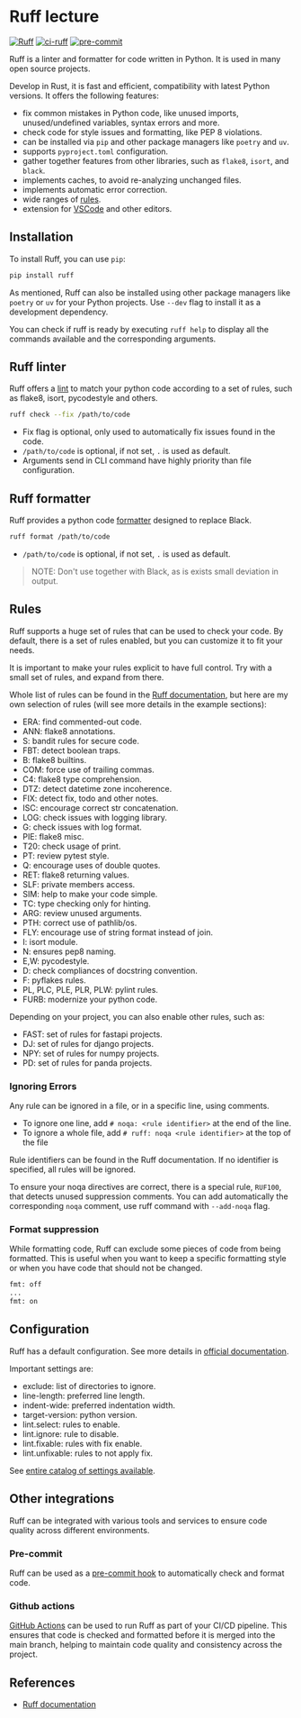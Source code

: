 # Ruff lecture

[![Ruff](https://img.shields.io/endpoint?url=https://raw.githubusercontent.com/astral-sh/ruff/main/assets/badge/v2.json)](https://github.com/astral-sh/ruff)
[![ci-ruff](https://github.com/McLargo/ruff-lecture/actions/workflows/ci-ruff.yml/badge.svg?branch=master)](https://github.com/McLargo/ruff-lecture/actions/workflows/ci-ruff.yml)
[![pre-commit](https://img.shields.io/badge/pre--commit-enabled-brightgreen?logo=pre-commit)](https://github.com/pre-commit/pre-commit)


Ruff is a linter and formatter for code written in Python. It is used in many
open source projects.

Develop in Rust, it is fast and efficient, compatibility with latest Python
versions. It offers the following features:

- fix common mistakes in Python code, like unused imports, unused/undefined
  variables, syntax errors and more.
- check code for style issues and formatting, like PEP 8 violations.
- can be installed via `pip` and other package managers like `poetry` and `uv`.
- supports `pyproject.toml` configuration.
- gather together features from other libraries, such as `flake8`, `isort`, and
  `black`.
- implements caches, to avoid re-analyzing unchanged files.
- implements automatic error correction.
- wide ranges of [rules](#rules).
- extension for
  [VSCode](https://marketplace.visualstudio.com/items?itemName=charliermarsh.ruff)
  and other editors.

## Installation

To install Ruff, you can use `pip`:

```bash
pip install ruff
```

As mentioned, Ruff can also be installed using other package managers like
`poetry` or `uv` for your Python projects. Use `--dev` flag to install it as a
development dependency.

You can check if ruff is ready by executing `ruff help` to display all the
commands available and the corresponding arguments.

## Ruff linter

Ruff offers a [lint]((https://docs.astral.sh/ruff/linter/#the-ruff-linter)) to
match your python code according to a set of rules, such as flake8, isort,
pycodestyle and others.

```bash
ruff check --fix /path/to/code
```

- Fix flag is optional, only used to automatically fix issues found in the code.
- `/path/to/code` is optional, if not set, `.` is used as default.
- Arguments send in CLI command have highly priority than file configuration.

## Ruff formatter

Ruff provides a python code [formatter](https://docs.astral.sh/ruff/formatter/)
designed to replace Black.

```bash
ruff format /path/to/code
```

- `/path/to/code` is optional, if not set, `.` is used as default.

> NOTE: Don't use together with Black, as is exists small deviation in output.

## Rules

Ruff supports a huge set of rules that can be used to check your code. By
default, there is a set of rules enabled, but you can customize it to fit your
needs.

It is important to make your rules explicit to have full control. Try with a
small set of rules, and expand from there.

Whole list of rules can be found in the
[Ruff documentation](https://docs.astral.sh/ruff/rules/), but here are my own
selection of rules (will see more details in the example sections):

- ERA: find commented-out code.
- ANN: flake8 annotations.
- S: bandit rules for secure code.
- FBT: detect boolean traps.
- B: flake8 builtins.
- COM: force use of trailing commas.
- C4: flake8 type comprehension.
- DTZ: detect datetime zone incoherence.
- FIX: detect fix, todo and other notes.
- ISC: encourage correct str concatenation.
- LOG: check issues with logging library.
- G: check issues with log format.
- PIE: flake8 misc.
- T20: check usage of print.
- PT: review pytest style.
- Q: encourage uses of double quotes.
- RET: flake8 returning values.
- SLF: private members access.
- SIM: help to make your code simple.
- TC: type checking only for hinting.
- ARG: review unused arguments.
- PTH: correct use of pathlib/os.
- FLY: encourage use of string format instead of join.
- I: isort module.
- N: ensures pep8 naming.
- E,W: pycodestyle.
- D: check compliances of docstring convention.
- F: pyflakes rules.
- PL, PLC, PLE, PLR, PLW: pylint rules.
- FURB: modernize your python code.

Depending on your project, you can also enable other rules, such as:

- FAST: set of rules for fastapi projects.
- DJ: set of rules for django projects.
- NPY: set of rules for numpy projects.
- PD: set of rules for panda projects.

### Ignoring Errors

Any rule can be ignored in a file, or in a specific line, using comments.

- To ignore one line, add `# noqa: <rule identifier>` at the end of the line.
- To ignore a whole file, add `# ruff: noqa <rule identifier>` at the top of the
  file

Rule identifiers can be found in the Ruff documentation. If no identifier is
specified, all rules will be ignored.

To ensure your noqa directives are correct, there is a special rule, `RUF100`,
that detects unused suppression comments. You can add automatically the
corresponding `noqa` comment, use ruff command with `--add-noqa` flag.

### Format suppression

While formatting code, Ruff can exclude some pieces of code from being
formatted. This is useful when you want to keep a specific formatting style
or when you have code that should not be changed.

```python
fmt: off
...
fmt: on
```

## Configuration

Ruff has a default configuration. See more details in
[official documentation](https://docs.astral.sh/ruff/configuration/#__tabbed_1_1).

Important settings are:

- exclude: list of directories to ignore.
- line-length: preferred line length.
- indent-wide: preferred indentation width.
- target-version: python version.
- lint.select: rules to enable.
- lint.ignore: rule to disable.
- lint.fixable: rules with fix enable.
- lint.unfixable: rules to not apply fix.

See
[entire catalog of settings available](https://docs.astral.sh/ruff/settings/).

## Other integrations

Ruff can be integrated with various tools and services to ensure code quality
across different environments.

### Pre-commit

Ruff can be used as a
[pre-commit hook](https://docs.astral.sh/ruff/tutorial/#integrations) to
automatically check and format code.

### Github actions

 [GitHub Actions](https://github.com/astral-sh/ruff-action) can be used to run
 Ruff as part of your CI/CD pipeline. This ensures that code is checked and
 formatted before it is merged into the main branch, helping to maintain code
 quality and consistency across the project.

## References

- [Ruff documentation](https://docs.astral.sh/ruff/)
